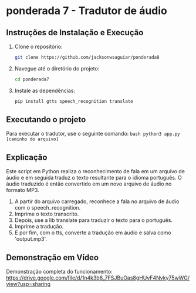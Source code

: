 # ponderada 7 - Tradutor de áudio 

## Instruções de Instalação e Execução

1. Clone o repositório:
    ```bash
    git clone https://github.com/jacksonwsaguiar/ponderada8
    ```

2. Navegue até o diretório do projeto:
    ```bash
    cd ponderada7
    ```

3. Instale as dependências:
    ```bash
    pip install gtts speech_recognition translate
    ```
    
## Executando o projeto

Para executar o tradutor, use o seguinte comando:
    ```bash
    python3 app.py [caminho do arquivo]
    ```
## Explicação
Este script em Python realiza o reconhecimento de fala em um arquivo de áudio e em seguida traduz o texto resultante para o idioma português. O áudio traduzido é então convertido em um novo arquivo de áudio no formato MP3.

1. A partir do arquivo carregado, reconhece a fala no arquivo de áudio com o speech_recognition.
2. Imprime o texto transcrito.
3. Depois, use a lib translate para traduzir o texto para o português.
4. Imprime a tradução.
5. E por fim, com o tts, converte a tradução em áudio e salva como 'output.mp3'.

## Demonstração em Vídeo

Demonstração completa do funcionamento:
https://drive.google.com/file/d/1n4k3b6_7FSJBuOas8gHUvF4Nvky75wWG/view?usp=sharing

